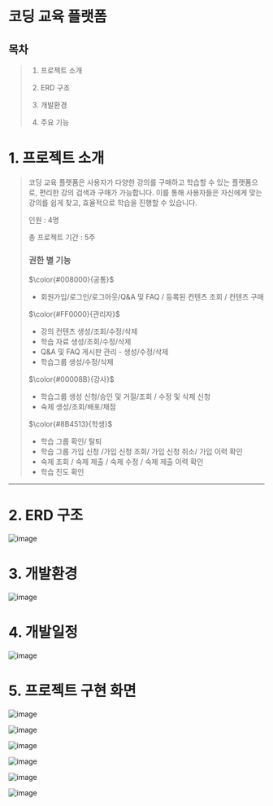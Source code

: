 # 코딩 교육 플랫폼

## 목차
>1. 프로젝트 소개
>
>2. ERD 구조
>
>3. 개발환경
>
>4. 주요 기능

# 1. 프로젝트 소개

>코딩 교육 플랫폼은 사용자가 다양한 강의를 구매하고 학습할 수 있는 플랫폼으로, 편리한 강의 검색과 구매가 가능합니다. 이를 통해 사용자들은 자신에게 맞는 강의를 쉽게 찾고, 효율적으로 학습을 진행할 수 있습니다.
>
>
>인원 : 4명
>
>총 프로젝트 기간 : 5주
>
> ### 권한 별 기능
>
>$\color{#008000}{공통}$
>- 회원가입/로그인/로그아웃/Q&A 및 FAQ / 등록된 컨텐츠 조회 / 컨텐츠 구매
>
>$\color{#FF0000}{관리자}$
>- 강의 컨텐츠 생성/조회/수정/삭제
>- 학습 자료  생성/조회/수정/삭제
>- Q&A 및 FAQ 게시판 관리 - 생성/수정/삭제
>- 학습그룹 생성/수정/삭제
>
>$\color{#00008B}{강사}$
>- 학습그룹 생성 신청/승인 및 거절/조회 / 수정 및 삭제 신청
>- 숙제 생성/조회/배포/채점
>
>$\color{#8B4513}{학생}$
>- 학습 그룹 확인/ 탈퇴
>- 학습 그룹 가입 신청 /가입 신청 조회/ 가입 신청 취소/ 가입 이력 확인
>- 숙제 조회 / 숙제 제출 / 숙제 수정 / 숙제 제출 이력 확인
>- 학습 진도 확인
>
- - -
# 2. ERD 구조
![image](https://github.com/user-attachments/assets/810fe3a3-44ab-4d24-9ab1-5d1b2868122d)

# 3. 개발환경
![image](https://github.com/user-attachments/assets/ae282c4d-8df5-4ea2-a18f-931308716bb9)

# 4. 개발일정
![image](https://github.com/user-attachments/assets/b48d5a7f-1af4-49d7-8ddc-190ae4f4205e)

# 5. 프로젝트 구현 화면
![image](https://github.com/user-attachments/assets/9e802e67-ab29-4513-b418-cd19b454e0d1)

![image](https://github.com/user-attachments/assets/86a17d2c-a4fc-4f4a-a22f-12e7dc82d804)

![image](https://github.com/user-attachments/assets/c45a1dcf-342a-4918-add4-d510ab56d3d4)

![image](https://github.com/user-attachments/assets/b09d8d29-f419-4f5c-8560-ddf71800b020)

![image](https://github.com/user-attachments/assets/5a94e8ff-e1df-4c7d-812b-7614eefb9a6b)

![image](https://github.com/user-attachments/assets/4238b462-0797-4a1e-a4a3-b3c2c85aa828)


